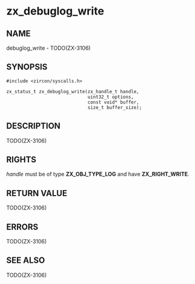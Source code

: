 # zx_debuglog_write

## NAME

<!-- Updated by update-docs-from-abigen, do not edit. -->

debuglog_write - TODO(ZX-3106)

## SYNOPSIS

<!-- Updated by update-docs-from-abigen, do not edit. -->

```
#include <zircon/syscalls.h>

zx_status_t zx_debuglog_write(zx_handle_t handle,
                              uint32_t options,
                              const void* buffer,
                              size_t buffer_size);
```

## DESCRIPTION

TODO(ZX-3106)

## RIGHTS

<!-- Updated by update-docs-from-abigen, do not edit. -->

*handle* must be of type **ZX_OBJ_TYPE_LOG** and have **ZX_RIGHT_WRITE**.

## RETURN VALUE

TODO(ZX-3106)

## ERRORS

TODO(ZX-3106)

## SEE ALSO

TODO(ZX-3106)
